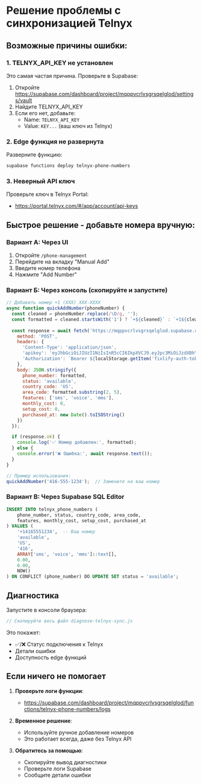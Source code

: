 # Решение проблемы с синхронизацией Telnyx

## Возможные причины ошибки:

### 1. TELNYX_API_KEY не установлен
Это самая частая причина. Проверьте в Supabase:
1. Откройте https://supabase.com/dashboard/project/mqppvcrlvsgrsqelglod/settings/vault
2. Найдите TELNYX_API_KEY
3. Если его нет, добавьте:
   - Name: `TELNYX_API_KEY`
   - Value: `KEY...` (ваш ключ из Telnyx)

### 2. Edge функция не развернута
Разверните функцию:
```bash
supabase functions deploy telnyx-phone-numbers
```

### 3. Неверный API ключ
Проверьте ключ в Telnyx Portal:
- https://portal.telnyx.com/#/app/account/api-keys

## Быстрое решение - добавьте номера вручную:

### Вариант А: Через UI
1. Откройте `/phone-management`
2. Перейдите на вкладку "Manual Add"
3. Введите номер телефона
4. Нажмите "Add Number"

### Вариант Б: Через консоль (скопируйте и запустите)
```javascript
// Добавить номер +1 (XXX) XXX-XXXX
async function quickAddNumber(phoneNumber) {
  const cleaned = phoneNumber.replace(/\D/g, '');
  const formatted = cleaned.startsWith('1') ? `+${cleaned}` : `+1${cleaned}`;
  
  const response = await fetch('https://mqppvcrlvsgrsqelglod.supabase.co/rest/v1/telnyx_phone_numbers', {
    method: 'POST',
    headers: {
      'Content-Type': 'application/json',
      'apikey': 'eyJhbGciOiJIUzI1NiIsInR5cCI6IkpXVCJ9.eyJpc3MiOiJzdXBhYmFzZSIsInJlZiI6Im1xcHB2Y3JsdnNncnNxZWxnbG9kIiwicm9sZSI6ImFub24iLCJpYXQiOjE3NDc1OTE3MDUsImV4cCI6MjA2MzE2NzcwNX0.My-KiqG1bCMqzUru4m59d4v18N3WGxNoNtFPOFAmhzg',
      'Authorization': `Bearer ${localStorage.getItem('fixlify-auth-token')?.replace(/['"]/g, '')}`
    },
    body: JSON.stringify({
      phone_number: formatted,
      status: 'available',
      country_code: 'US',
      area_code: formatted.substring(2, 5),
      features: ['sms', 'voice', 'mms'],
      monthly_cost: 0,
      setup_cost: 0,
      purchased_at: new Date().toISOString()
    })
  });

  if (response.ok) {
    console.log('✅ Номер добавлен:', formatted);
  } else {
    console.error('❌ Ошибка:', await response.text());
  }
}

// Пример использования:
quickAddNumber('416-555-1234');  // Замените на ваш номер
```

### Вариант В: Через Supabase SQL Editor
```sql
INSERT INTO telnyx_phone_numbers (
    phone_number, status, country_code, area_code,
    features, monthly_cost, setup_cost, purchased_at
) VALUES (
    '+14165551234',  -- Ваш номер
    'available',
    'US',
    '416',
    ARRAY['sms', 'voice', 'mms']::text[],
    0.00,
    0.00,
    NOW()
) ON CONFLICT (phone_number) DO UPDATE SET status = 'available';
```

## Диагностика

Запустите в консоли браузера:
```javascript
// Скопируйте весь файл diagnose-telnyx-sync.js
```

Это покажет:
- ✅/❌ Статус подключения к Telnyx
- Детали ошибки
- Доступность edge функций

## Если ничего не помогает

1. **Проверьте логи функции**:
   - https://supabase.com/dashboard/project/mqppvcrlvsgrsqelglod/functions/telnyx-phone-numbers/logs

2. **Временное решение**:
   - Используйте ручное добавление номеров
   - Это работает всегда, даже без Telnyx API

3. **Обратитесь за помощью**:
   - Скопируйте вывод диагностики
   - Проверьте логи Supabase
   - Сообщите детали ошибки
